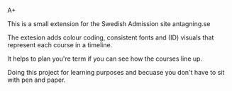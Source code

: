A+

This is a small extension for the Swedish Admission site antagning.se

The extesion adds colour coding, consistent fonts and (ID) visuals that represent each course in a timeline.

It helps to plan you're term if you can see how the courses line up.

Doing this project for learning purposes and becuase you don't have to sit with pen and paper.
